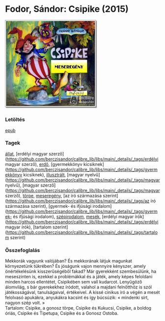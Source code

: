 # <a name="id_391">Fodor, Sándor: Csipike (2015)</a>
<img src="https://github.com/BercziSandor/calibre_lib/raw/main/libs/main/Fodor%2C%20Sandor/Csipike%20%28391%29/cover.jpg" alt="cover" width="300"/>

### Letöltés
[epub](https://github.com/BercziSandor/calibre_lib/raw/main/libs/main/Fodor%2C%20Sandor/Csipike%20%28391%29/Csipike%20-%20Fodor%2C%20Sandor.epub)

### Tagek
[állat](https://github.com/berczisandor/calibre_lib/libs/main/_details/_tags/állat), [erdélyi magyar szerző](https://github.com/berczisandor/calibre_lib/libs/main/_details/_tags/erdélyi magyar szerző), [erdő](https://github.com/berczisandor/calibre_lib/libs/main/_details/_tags/erdő), [gyermekkönyv kicsiknek](https://github.com/berczisandor/calibre_lib/libs/main/_details/_tags/gyermekkönyv kicsiknek), [illusztrált](https://github.com/berczisandor/calibre_lib/libs/main/_details/_tags/illusztrált), [magyar nyelvű](https://github.com/berczisandor/calibre_lib/libs/main/_details/_tags/magyar nyelvű), [magyar szerző](https://github.com/berczisandor/calibre_lib/libs/main/_details/_tags/magyar szerző), [törpe](https://github.com/berczisandor/calibre_lib/libs/main/_details/_tags/törpe), [meseregény](https://github.com/berczisandor/calibre_lib/libs/main/_details/_tags/meseregény), [az író származása szerint](https://github.com/berczisandor/calibre_lib/libs/main/_details/_tags/az író származása szerint), [gyermek- és ifjúsági irodalom](https://github.com/berczisandor/calibre_lib/libs/main/_details/_tags/gyermek- és ifjúsági irodalom), [szépirodalom](https://github.com/berczisandor/calibre_lib/libs/main/_details/_tags/szépirodalom), [mesék](https://github.com/berczisandor/calibre_lib/libs/main/_details/_tags/mesék), [erdélyi magyar írók](https://github.com/berczisandor/calibre_lib/libs/main/_details/_tags/erdélyi magyar írók), [tartalom szerint](https://github.com/berczisandor/calibre_lib/libs/main/_details/_tags/tartalom szerint)

### Összefoglalás
<div>
<p>Mekkorák vagyunk valójában? És mekkorának látjuk magunkat környezetünk tükrében? És jóságunk vajon mennyire kényszer, amely önértékelésünk kisszerűségéből fakad? Már gyerekként szembesülünk, ha meseszinten is, ezekkel a problémákkal és a játék, amely képes feloldani minden harcos ellentétet, Csipikében sem vall kudarcot. Lenyűgöző álomvilág, s bár gyerekekhez íródott, valahol a majdani felnőtthöz is szól játékosságával, tanulságaival, értékeivel. A kissé cinikus író a végén a mesét felolvasó apukákra, anyukákra kacsint és így búcsúzik: « mindenki sírt, nagyon szép volt. »<br>Tartalom: Csipike, a gonosz törpe, Csipike és Kukucsi, Csipike, a boldog óriás, Csipike és Tipetupa, Csipike és a Gonosz Ostoba.</p></div>


